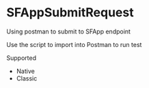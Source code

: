 # SFAppSubmitRequest
Using postman to submit to SFApp endpoint 

Use the script to import into Postman to run test

Supported
- Native
- Classic


